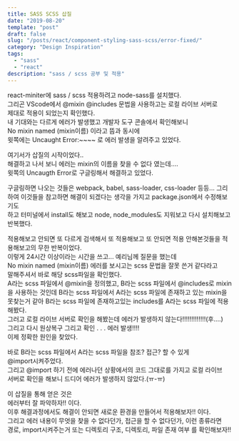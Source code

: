 ```yaml
---
title: SASS SCSS 삽질
date: "2019-08-20"
template: "post"
draft: false
slug: "/posts/react/component-styling-sass-scss/error-fixed/"
category: "Design Inspiration"
tags:
  - "sass"
  - "react"
description: "sass / scss 공부 및 적용"
---
```


react-miniter에 sass / scss 적용하려고 node-sass를 설치했다.  
그리곤 VScode에서 @mixin @includes 문법을 사용하고는 로컬 라이브 서버로  
제대로 적용이 되었는지 확인했다.  
내 기대와는 다르게 에러가 발생했고 개발자 도구 콘솔에서 확인해보니  
No mixin named (mixin이름) 이라고 뜸과 동시에  
윗쪽에는 Uncaught Error:~~~~ 로 에러 발생을 알려주고 있었다.

여기서가 삽질의 시작이었다..  
해결하고 나서 보니 에러는 mixin의 이름을 찾을 수 없다 였는데....  
윗쪽의 Uncaugth Error로 구글링해서 해결하고 있었다.

구글링하면 나오는 것들은 webpack, babel, sass-loader, css-loader 등등...
그리하여 이것들을 참고하면 해결이 되겠다는 생각을 가지고 package.json에서 수정해보기도  
하고 터미널에서 install도 해보고 node, node_modules도 지워보고 다시 설치해보고 반복했다.

적용해보고 안되면 또 다르게 검색해서 또 적용해보고 또 안되면 적용 안해본것들을 적용해보고의 무한 반복이었다.  
이렇게 24시간 이상이라는 시간을 쓰고... 예리님께 질문을 했는데  
No mixin named (mixin이름) 에러를 보시고는 scss 문법을 잘못 쓴거 같다라고  
말해주셔서 바로 해당 scss파일을 확인했다.  
A라는 scss 파일에서 @mixin을 정의했고, B라는 scss 파일에서 @includes로 mixin을 사용하는 것인데
B라는 scss 파일에서 A라는 scss 파일에 존재하고 있는 mixin을  
못찾는거 같아 B라는 scss 파일에 존재하고있는 includes를 A라는 scss 파일에 적용해봤다.  
그러고 로컬 라이브 서버로 확인을 해봤는데 에러가 발생하지 않는다!!!!!!!!!!!!!(후....)  
그리고 다시 원상복구 그리고 확인 . . . 에러 발생!!!!  
이제 정확한 원인을 찾았다.

바로 B라는 scss 파일에서 A라는 scss 파일을 참조? 접근? 할 수 있게  
@import시켜주었다.  
그리고 @import 하기 전에 에러나던 상황에서의 코드 그대로를 가지고 로컬 라이브  
서버로 확인을 해보니 드디어 에러가 발생하지 않았다.(ㅠ-ㅠ)

이 삽질을 통해 얻은 것은  
에러부터 잘 파악하자!! 이다.  
이후 해결과정에서도 해결이 안되면 새로운 환경을 만들어서 적용해보자!! 이다.  
그리고 에러 내용이 무엇을 찾을 수 없다던가, 접근을 할 수 없다던가, 이런 종류라면  
경로, import시켜주는거 또는 디렉토리 구조, 디렉토리, 파일 존재 여부 를 확인해보자!!
